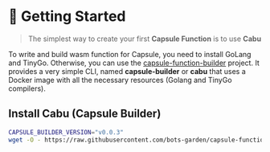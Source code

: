 # 🚀 Getting Started

> The simplest way to create your first **Capsule Function** is to use **Cabu**

To write and build wasm function for Capsule, you need to install GoLang and TinyGo. Otherwise, you can use the [capsule-function-builder](https://github.com/bots-garden/capsule-function-builder) project. It provides a very simple CLI, named **capsule-builder** or **cabu** that uses a Docker image with all the necessary resources (Golang and TinyGo compilers).

## Install **Cabu** (Capsule Builder)

```bash
CAPSULE_BUILDER_VERSION="v0.0.3"
wget -O - https://raw.githubusercontent.com/bots-garden/capsule-function-builder/${CAPSULE_BUILDER_VERSION}/install-capsule-builder.sh | bash
```

